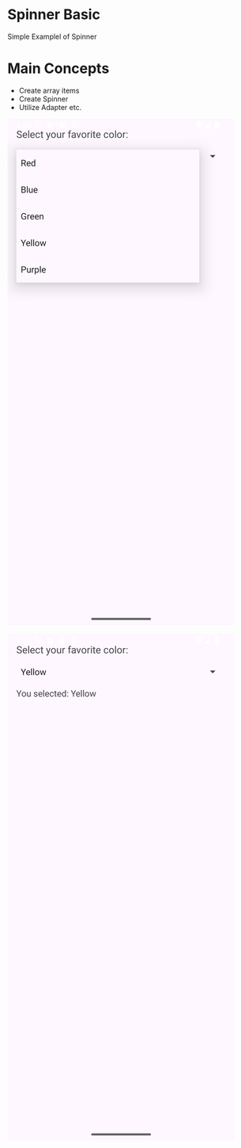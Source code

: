 # Spinner Basic
Simple Examplel of Spinner

# Main Concepts
- Create array items
- Create Spinner
- Utilize Adapter etc.

![Screenshot_20250313_173607.png](Screenshot_20250313_173607.png)

![Screenshot_20250313_173617.png](Screenshot_20250313_173617.png)
